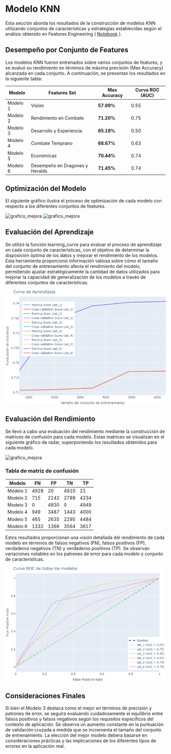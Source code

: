 # Modelo KNN
Esta sección aborda los resultados de la construcción de modelos KNN utilizando conjuntos de características y estrategias establecidas según el análisis obtenido en Features Engineering ( [Notebook](/notebooks/005_Features.ipynb) ).

## Desempeño por Conjunto de Features
Los modelos KNN fueron entrenados sobre varios conjuntos de features, y se evaluó su rendimiento en términos de máxima precisión (Max Accuracy) alcanzada en cada conjunto. A continuación, se presentan los resultados en la siguiente tabla:

| Modelo | Features Set | Max Accuracy | Curva ROC (AUC) |
|---|---|---|---|
| Modelo 1 | Visión | **57.99%** | 0.55 |
| Modelo 2 | Rendimiento en Combate | **71.20%** | 0.75 |
| Modelo 3 | Desarrollo y Experiencia | **65.18%** | 0.50 |
| Modelo 4 | Combate Temprano | **68.67%** | 0.63 |
| Modelo 5 | Económicas | **70.44%** | 0.74 |
| Modelo 6 | Desempeño en Dragones y Heralds | **71.45%** | 0.74 |


## Optimización del Modelo
El siguiente gráfico ilustra el proceso de optimización de cada modelo con respecto a los diferentes conjuntos de features.

![grafico_mejora](/static/img/knn_features_comparations.png)
![grafico_mejora](/static/img/knn_legends.png)

## Evaluación del Aprendizaje
Se utilizó la función learning_curve para evaluar el proceso de aprendizaje en cada conjunto de características, con el objetivo de determinar la disposición óptima de los datos y mejorar el rendimiento de los modelos. Esta herramienta proporcionó información valiosa sobre cómo el tamaño del conjunto de entrenamiento afecta el rendimiento del modelo, permitiendo ajustar estratégicamente la cantidad de datos utilizados para mejorar la capacidad de generalización de los modelos a través de diferentes conjuntos de características.

![learning_curve](/static/img/knn_learning_curve.png)

## Evaluación del Rendimiento
Se llevó a cabo una evaluación del rendimiento mediante la construcción de matrices de confusión para cada modelo. Estas matrices se visualizan en el siguiente gráfico de radar, superponiendo los resultados obtenidos para cada modelo.

![grafico_mejora](/static/img/knn_Matrices_confusión.png)

### Tabla de matriz de confusión

| Modelo | FN | FP | TN |TP |
|---|---|---|---|---|
| Modelo 1 | 4928 | 20 | 4910 | 21 |
| Modelo 2 | 715 | 2142 | 2788 | 4234 |
| Modelo 3 | 0 | 4930 | 0 | 4949 |
| Modelo 4 | 949 | 3487 | 1443 | 4000 |
| Modelo 5 | 465 | 2635 | 2295 | 4484 |
| Modelo 6 | 1332 | 1366 | 3564 | 3617 |

Estos resultados proporcionan una visión detallada del rendimiento de cada modelo en términos de falsos negativos (FN), falsos positivos (FP), verdaderos negativos (TN) y verdaderos positivos (TP). Se observan variaciones notables en los patrones de error para cada modelo y conjunto de características.

![grafico_mejora](/static/img/knn_curve_roc.png)

## Consideraciones Finales
Si bien el Modelo 3 destaca como el mejor en términos de precisión y patrones de error, se seguira evaluando cuidadosamente el equilibrio entre falsos positivos y falsos negativos según los requisitos específicos del contexto de aplicación. Se observa un aumento constante en la puntuación de validación cruzada a medida que se incrementa el tamaño del conjunto de entrenamiento. La elección del mejor modelo debera basarse en consideraciones prácticas y las implicaciones de los diferentes tipos de errores en la aplicación real. 